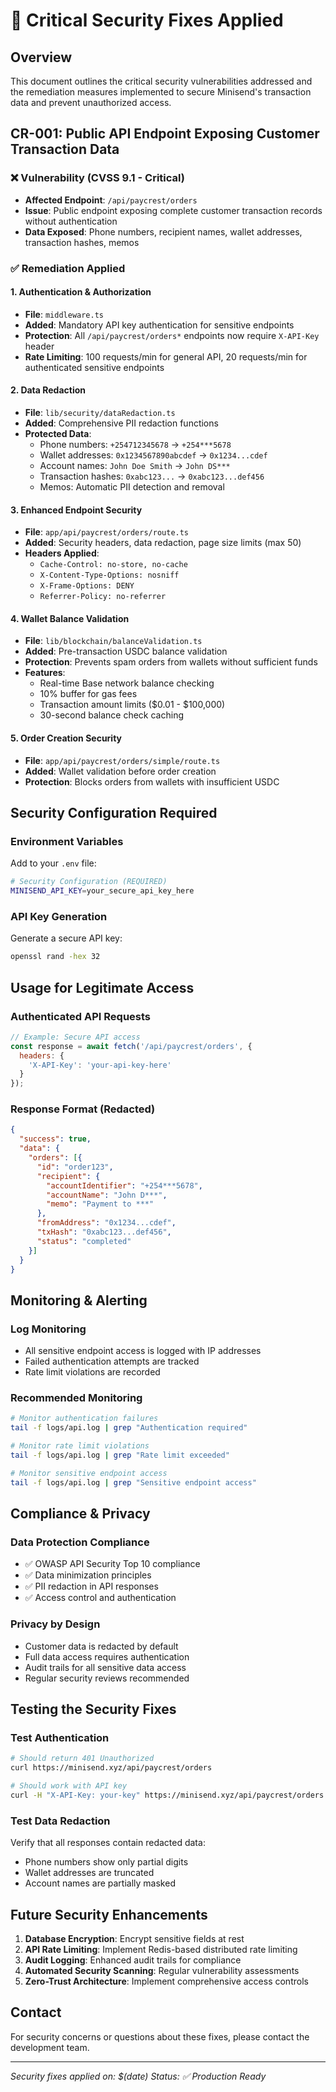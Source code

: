 # 🔐 Critical Security Fixes Applied

## Overview
This document outlines the critical security vulnerabilities addressed and the remediation measures implemented to secure Minisend's transaction data and prevent unauthorized access.

## CR-001: Public API Endpoint Exposing Customer Transaction Data

### ❌ Vulnerability (CVSS 9.1 - Critical)
- **Affected Endpoint**: `/api/paycrest/orders`
- **Issue**: Public endpoint exposing complete customer transaction records without authentication
- **Data Exposed**: Phone numbers, recipient names, wallet addresses, transaction hashes, memos

### ✅ Remediation Applied

#### 1. Authentication & Authorization
- **File**: `middleware.ts`
- **Added**: Mandatory API key authentication for sensitive endpoints
- **Protection**: All `/api/paycrest/orders*` endpoints now require `X-API-Key` header
- **Rate Limiting**: 100 requests/min for general API, 20 requests/min for authenticated sensitive endpoints

#### 2. Data Redaction
- **File**: `lib/security/dataRedaction.ts`
- **Added**: Comprehensive PII redaction functions
- **Protected Data**:
  - Phone numbers: `+254712345678` → `+254***5678`
  - Wallet addresses: `0x1234567890abcdef` → `0x1234...cdef`
  - Account names: `John Doe Smith` → `John DS***`
  - Transaction hashes: `0xabc123...` → `0xabc123...def456`
  - Memos: Automatic PII detection and removal

#### 3. Enhanced Endpoint Security
- **File**: `app/api/paycrest/orders/route.ts`
- **Added**: Security headers, data redaction, page size limits (max 50)
- **Headers Applied**:
  - `Cache-Control: no-store, no-cache`
  - `X-Content-Type-Options: nosniff`
  - `X-Frame-Options: DENY`
  - `Referrer-Policy: no-referrer`

#### 4. Wallet Balance Validation
- **File**: `lib/blockchain/balanceValidation.ts`
- **Added**: Pre-transaction USDC balance validation
- **Protection**: Prevents spam orders from wallets without sufficient funds
- **Features**:
  - Real-time Base network balance checking
  - 10% buffer for gas fees
  - Transaction amount limits ($0.01 - $100,000)
  - 30-second balance check caching

#### 5. Order Creation Security
- **File**: `app/api/paycrest/orders/simple/route.ts`
- **Added**: Wallet validation before order creation
- **Protection**: Blocks orders from wallets with insufficient USDC

## Security Configuration Required

### Environment Variables
Add to your `.env` file:
```bash
# Security Configuration (REQUIRED)
MINISEND_API_KEY=your_secure_api_key_here
```

### API Key Generation
Generate a secure API key:
```bash
openssl rand -hex 32
```

## Usage for Legitimate Access

### Authenticated API Requests
```javascript
// Example: Secure API access
const response = await fetch('/api/paycrest/orders', {
  headers: {
    'X-API-Key': 'your-api-key-here'
  }
});
```

### Response Format (Redacted)
```json
{
  "success": true,
  "data": {
    "orders": [{
      "id": "order123",
      "recipient": {
        "accountIdentifier": "+254***5678",
        "accountName": "John D***",
        "memo": "Payment to ***"
      },
      "fromAddress": "0x1234...cdef",
      "txHash": "0xabc123...def456",
      "status": "completed"
    }]
  }
}
```

## Monitoring & Alerting

### Log Monitoring
- All sensitive endpoint access is logged with IP addresses
- Failed authentication attempts are tracked
- Rate limit violations are recorded

### Recommended Monitoring
```bash
# Monitor authentication failures
tail -f logs/api.log | grep "Authentication required"

# Monitor rate limit violations  
tail -f logs/api.log | grep "Rate limit exceeded"

# Monitor sensitive endpoint access
tail -f logs/api.log | grep "Sensitive endpoint access"
```

## Compliance & Privacy

### Data Protection Compliance
- ✅ OWASP API Security Top 10 compliance
- ✅ Data minimization principles
- ✅ PII redaction in API responses
- ✅ Access control and authentication

### Privacy by Design
- Customer data is redacted by default
- Full data access requires authentication
- Audit trails for all sensitive data access
- Regular security reviews recommended

## Testing the Security Fixes

### Test Authentication
```bash
# Should return 401 Unauthorized
curl https://minisend.xyz/api/paycrest/orders

# Should work with API key
curl -H "X-API-Key: your-key" https://minisend.xyz/api/paycrest/orders
```

### Test Data Redaction
Verify that all responses contain redacted data:
- Phone numbers show only partial digits
- Wallet addresses are truncated
- Account names are partially masked

## Future Security Enhancements

1. **Database Encryption**: Encrypt sensitive fields at rest
2. **API Rate Limiting**: Implement Redis-based distributed rate limiting
3. **Audit Logging**: Enhanced audit trails for compliance
4. **Automated Security Scanning**: Regular vulnerability assessments
5. **Zero-Trust Architecture**: Implement comprehensive access controls

## Contact
For security concerns or questions about these fixes, please contact the development team.

---
*Security fixes applied on: $(date)*
*Status: ✅ Production Ready*